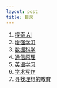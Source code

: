 ```yaml
---
layout: post
title: 目录
---
```


1. [探索 AI](ai-camp)
4. [增强学习](ai-rl)
3. [数据科学](ds)
6. [通信原理](comm)
7. [英语学习](english)
2. [学术写作](write)
1. [寻找理想的教育](edu)
<!-- 5. [离散数学](dm) -->

<br/>

<!-- cd /Users/yishuai/Documents/Website/book/book -->
<!-- jekyll serve --trace -->

<!-- cd /Users/yishuai/.gem/ruby/3.1.2/gems/web/webrick-1.7.0 -->
<!-- bundle add webrick -->
